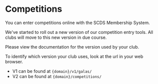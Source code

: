 # Competitions

You can enter competitions online with the SCDS Membership System.

We've started to roll out a new version of our competition entry tools. All clubs will move to this new version in due course. 

Please view the documentation for the version used by your club.

To identify which version your club uses, look at the url in your web browser.

* V1 can be found at `{domain}/v1/galas/`
* V2 can be found at `{domain}/competitions/`